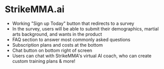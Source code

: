 # StrikeMMA.ai

 - Working "Sign up Today" button that redirects to a survey <br />
 - In the survey, users will be able to submit their demographics, martial arts background, and wants in the product <br />
 - FAQ section to answer most commonly asked questions <br />
 - Subscription plans and costs at the bottom <br />
 - Chat button on bottom right of screen <br />
 - Users can chat with StrikeMMA's virtual AI coach, who can create custom training plans & more! <br />
